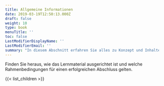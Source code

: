 ```yaml
---
title: Allgemeine Informationen
date: 2019-03-19T12:50:13.000Z
draft: false
weight: 10
type: book
menuTitle: ''
toc: false
LastModifierDisplayName: ''
LastModifierEmail: ''
summary: "In diesem Abschnitt erfahren Sie alles zu Konzept und Inhalten der Veranstaltung."
---
```



Finden Sie heraus, wie das Lernmaterial ausgerichtet ist und welche Rahmenbedingungen für einen erfolgreichen Abschluss gelten.

{{< list_children >}}

